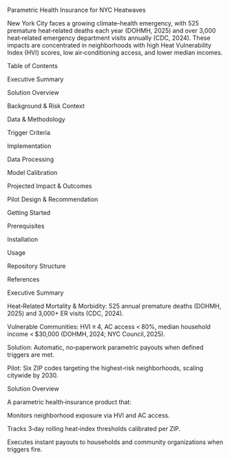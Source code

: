 Parametric Health Insurance for NYC Heatwaves

New York City faces a growing climate–health emergency, with 525 premature heat‑related deaths each year (DOHMH, 2025) and over 3,000 heat‑related emergency department visits annually (CDC, 2024). These impacts are concentrated in neighborhoods with high Heat Vulnerability Index (HVI) scores, low air‑conditioning access, and lower median incomes.

Table of Contents

Executive Summary

Solution Overview

Background & Risk Context

Data & Methodology

Trigger Criteria

Implementation

Data Processing

Model Calibration

Projected Impact & Outcomes

Pilot Design & Recommendation

Getting Started

Prerequisites

Installation

Usage

Repository Structure

References

Executive Summary

Heat‑Related Mortality & Morbidity: 525 annual premature deaths (DOHMH, 2025) and 3,000+ ER visits (CDC, 2024).

Vulnerable Communities: HVI ≥ 4, AC access < 80%, median household income < $30,000 (DOHMH, 2024; NYC Council, 2025).

Solution: Automatic, no‑paperwork parametric payouts when defined triggers are met.

Pilot: Six ZIP codes targeting the highest‑risk neighborhoods, scaling citywide by 2030.

Solution Overview

A parametric health‑insurance product that:

Monitors neighborhood exposure via HVI and AC access.

Tracks 3‑day rolling heat‑index thresholds calibrated per ZIP.

Executes instant payouts to households and community organizations when triggers fire.

